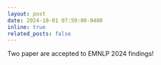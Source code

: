```yaml
---
layout: post
date: 2024-10-01 07:59:00-0400
inline: true
related_posts: false
---
```


Two paper are accepted to EMNLP 2024 findings!

